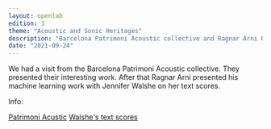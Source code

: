 ```yaml
---
layout: openlab
edition: 3
theme: "Acoustic and Sonic Heritages"
description: "Barcelona Patrimoni Acoustic collective and Ragnar Árni Ólafsson."
date: "2021-09-24"
---
```


We had a visit from the Barcelona Patrimoni Acoustic collective. They presented their interesting work. After that Ragnar Arni presented his machine learning work with Jennifer Walshe on her text scores.

Info:

[Patrimoni Acustic](http://patrimoniacustic.cat)
[Walshe's text scores](https://www.rncm.ac.uk/research/research-centres-rncm/prism/prism-blog/ai-text-scores/)
